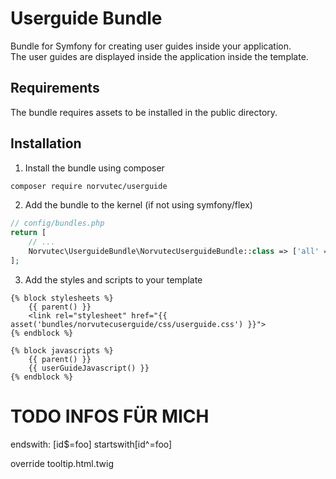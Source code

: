 # Userguide Bundle

Bundle for Symfony for creating user guides inside your application.  
The user guides are displayed inside the application inside the template.  

## Requirements

The bundle requires assets to be installed in the public directory.

## Installation

1. Install the bundle using composer
```bash
composer require norvutec/userguide
```
2. Add the bundle to the kernel (if not using symfony/flex)
```php
// config/bundles.php
return [
    // ...
    Norvutec\UserguideBundle\NorvutecUserguideBundle::class => ['all' => true],
];
```

3. Add the styles and scripts to your template
```twig
{% block stylesheets %}
    {{ parent() }}
    <link rel="stylesheet" href="{{ asset('bundles/norvutecuserguide/css/userguide.css') }}">
{% endblock %}

{% block javascripts %}
    {{ parent() }}
    {{ userGuideJavascript() }}
{% endblock %}
``` 




# TODO INFOS FÜR MICH 


endswith: [id$=foo]
startswith[id^=foo]

override tooltip.html.twig